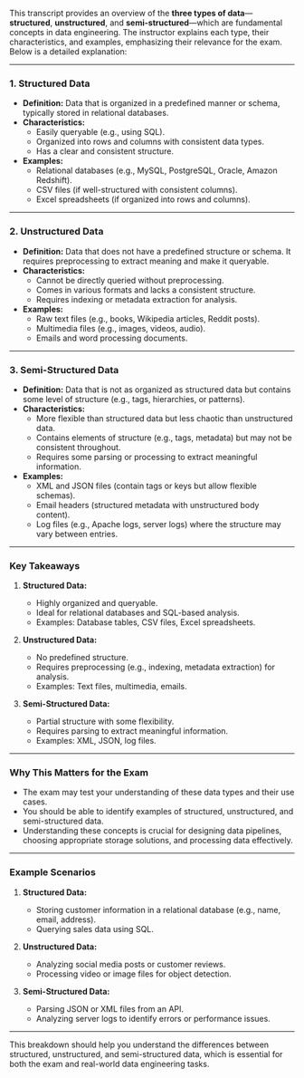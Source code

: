 This transcript provides an overview of the **three types of data**—**structured**, **unstructured**, and **semi-structured**—which are fundamental concepts in data engineering. The instructor explains each type, their characteristics, and examples, emphasizing their relevance for the exam. Below is a detailed explanation:

---

### **1. Structured Data**
- **Definition:** Data that is organized in a predefined manner or schema, typically stored in relational databases.
- **Characteristics:**
  - Easily queryable (e.g., using SQL).
  - Organized into rows and columns with consistent data types.
  - Has a clear and consistent structure.
- **Examples:**
  - Relational databases (e.g., MySQL, PostgreSQL, Oracle, Amazon Redshift).
  - CSV files (if well-structured with consistent columns).
  - Excel spreadsheets (if organized into rows and columns).

---

### **2. Unstructured Data**
- **Definition:** Data that does not have a predefined structure or schema. It requires preprocessing to extract meaning and make it queryable.
- **Characteristics:**
  - Cannot be directly queried without preprocessing.
  - Comes in various formats and lacks a consistent structure.
  - Requires indexing or metadata extraction for analysis.
- **Examples:**
  - Raw text files (e.g., books, Wikipedia articles, Reddit posts).
  - Multimedia files (e.g., images, videos, audio).
  - Emails and word processing documents.

---

### **3. Semi-Structured Data**
- **Definition:** Data that is not as organized as structured data but contains some level of structure (e.g., tags, hierarchies, or patterns).
- **Characteristics:**
  - More flexible than structured data but less chaotic than unstructured data.
  - Contains elements of structure (e.g., tags, metadata) but may not be consistent throughout.
  - Requires some parsing or processing to extract meaningful information.
- **Examples:**
  - XML and JSON files (contain tags or keys but allow flexible schemas).
  - Email headers (structured metadata with unstructured body content).
  - Log files (e.g., Apache logs, server logs) where the structure may vary between entries.

---

### **Key Takeaways**
1. **Structured Data:**
   - Highly organized and queryable.
   - Ideal for relational databases and SQL-based analysis.
   - Examples: Database tables, CSV files, Excel spreadsheets.

2. **Unstructured Data:**
   - No predefined structure.
   - Requires preprocessing (e.g., indexing, metadata extraction) for analysis.
   - Examples: Text files, multimedia, emails.

3. **Semi-Structured Data:**
   - Partial structure with some flexibility.
   - Requires parsing to extract meaningful information.
   - Examples: XML, JSON, log files.

---

### **Why This Matters for the Exam**
- The exam may test your understanding of these data types and their use cases.
- You should be able to identify examples of structured, unstructured, and semi-structured data.
- Understanding these concepts is crucial for designing data pipelines, choosing appropriate storage solutions, and processing data effectively.

---

### **Example Scenarios**
1. **Structured Data:**
   - Storing customer information in a relational database (e.g., name, email, address).
   - Querying sales data using SQL.

2. **Unstructured Data:**
   - Analyzing social media posts or customer reviews.
   - Processing video or image files for object detection.

3. **Semi-Structured Data:**
   - Parsing JSON or XML files from an API.
   - Analyzing server logs to identify errors or performance issues.

---

This breakdown should help you understand the differences between structured, unstructured, and semi-structured data, which is essential for both the exam and real-world data engineering tasks.